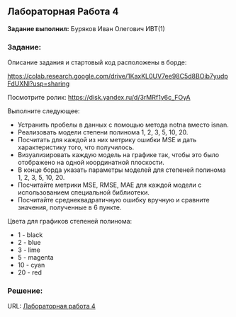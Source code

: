 ## Лабораторная Работа 4

**Задание выполнил:** Буряков Иван Олегович ИВТ(1)

### Задание: 
Описание задания и стартовый код расположены в борде:

https://colab.research.google.com/drive/1KaxKL0UV7ee98C5d8BOib7yudpFdUXNl?usp=sharing

Посмотрите ролик: https://disk.yandex.ru/d/3rMRf1y6c_FOyA

Выполните следующее:

* Устранить пробелы в данных с помощью метода notna вместо isnan.
* Реализовать модели степени полинома 1, 2, 3, 5, 10, 20.
* Посчитать для каждой из них метрику ошибки MSE и дать характеристику того, что получилось.
* Визуализировать каждую модель на графике так, чтобы это было отображено на одной координатной плоскости.
* В конце борда указать параметры моделей для степеней полинома 1, 2, 3, 5, 10, 20.
* Посчитайте метрики MSE, RMSE, MAE для каждой модели с использованием специальной библиотеки.
* Посчитайте среднеквадратичную ошибку вручную и сравните значения, полученные в 6 пункте.


Цвета для графиков степеней полинома:
* 1 - black
* 2 - blue
* 3 - lime
* 5 - magenta
* 10 - cyan
* 20 - red

### Решение:


URL: [Лабораторная работа 4](https://replit.com/@Buryackov-Ivan/6SEM-LR3?migrateNonNix=1)
